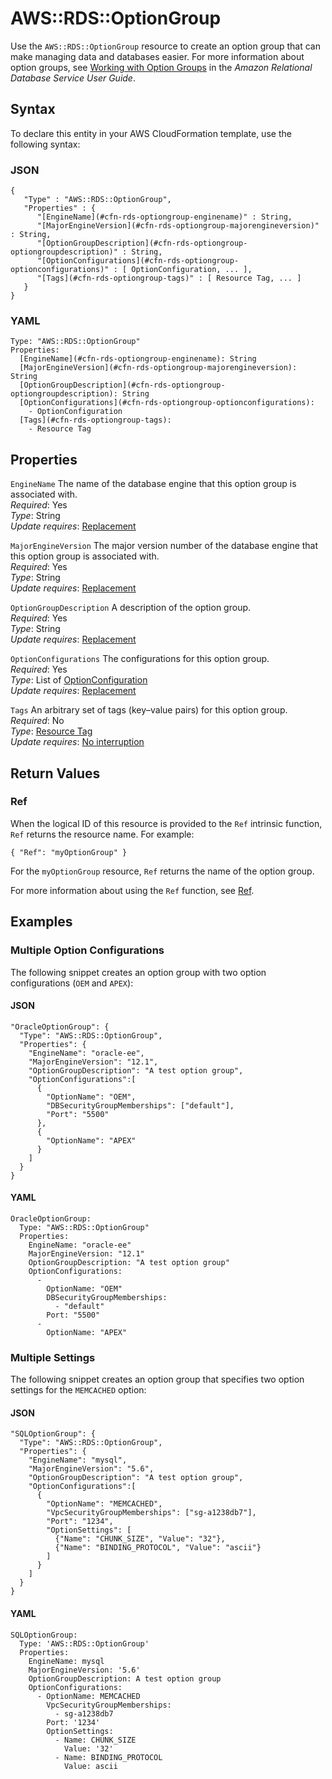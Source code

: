 # AWS::RDS::OptionGroup<a name="aws-resource-rds-optiongroup"></a>

Use the `AWS::RDS::OptionGroup` resource to create an option group that can make managing data and databases easier\. For more information about option groups, see [Working with Option Groups](https://docs.aws.amazon.com/AmazonRDS/latest/UserGuide/USER_WorkingWithOptionGroups.html) in the *Amazon Relational Database Service User Guide*\.

## Syntax<a name="aws-resource-rds-optiongroup-syntax"></a>

To declare this entity in your AWS CloudFormation template, use the following syntax:

### JSON<a name="aws-resource-rds-optiongroup-syntax.json"></a>

```
{
   "Type" : "AWS::RDS::OptionGroup",
   "Properties" : {
      "[EngineName](#cfn-rds-optiongroup-enginename)" : String,
      "[MajorEngineVersion](#cfn-rds-optiongroup-majorengineversion)" : String,
      "[OptionGroupDescription](#cfn-rds-optiongroup-optiongroupdescription)" : String,
      "[OptionConfigurations](#cfn-rds-optiongroup-optionconfigurations)" : [ OptionConfiguration, ... ],
      "[Tags](#cfn-rds-optiongroup-tags)" : [ Resource Tag, ... ]
   }
}
```

### YAML<a name="aws-resource-rds-optiongroup-syntax.yaml"></a>

```
Type: "AWS::RDS::OptionGroup"
Properties: 
  [EngineName](#cfn-rds-optiongroup-enginename): String
  [MajorEngineVersion](#cfn-rds-optiongroup-majorengineversion): String
  [OptionGroupDescription](#cfn-rds-optiongroup-optiongroupdescription): String
  [OptionConfigurations](#cfn-rds-optiongroup-optionconfigurations):
    - OptionConfiguration
  [Tags](#cfn-rds-optiongroup-tags):
    - Resource Tag
```

## Properties<a name="w4ab1c21c10d171c49b7"></a>

`EngineName`  <a name="cfn-rds-optiongroup-enginename"></a>
The name of the database engine that this option group is associated with\.  
*Required*: Yes  
*Type*: String  
*Update requires*: [Replacement](using-cfn-updating-stacks-update-behaviors.md#update-replacement)

`MajorEngineVersion`  <a name="cfn-rds-optiongroup-majorengineversion"></a>
The major version number of the database engine that this option group is associated with\.  
*Required*: Yes  
*Type*: String  
*Update requires*: [Replacement](using-cfn-updating-stacks-update-behaviors.md#update-replacement)

`OptionGroupDescription`  <a name="cfn-rds-optiongroup-optiongroupdescription"></a>
A description of the option group\.  
*Required*: Yes  
*Type*: String  
*Update requires*: [Replacement](using-cfn-updating-stacks-update-behaviors.md#update-replacement)

`OptionConfigurations`  <a name="cfn-rds-optiongroup-optionconfigurations"></a>
The configurations for this option group\.  
*Required*: Yes  
*Type*: List of [OptionConfiguration](aws-properties-rds-optiongroup-optionconfigurations.md)  
*Update requires*: [Replacement](using-cfn-updating-stacks-update-behaviors.md#update-replacement)

`Tags`  <a name="cfn-rds-optiongroup-tags"></a>
An arbitrary set of tags \(key–value pairs\) for this option group\.  
*Required*: No  
*Type*: [Resource Tag](aws-properties-resource-tags.md)  
*Update requires*: [No interruption](using-cfn-updating-stacks-update-behaviors.md#update-no-interrupt)

## Return Values<a name="w4ab1c21c10d171c49b9"></a>

### Ref<a name="w4ab1c21c10d171c49b9b2"></a>

When the logical ID of this resource is provided to the `Ref` intrinsic function, `Ref` returns the resource name\. For example:

```
{ "Ref": "myOptionGroup" }
```

For the `myOptionGroup` resource, `Ref` returns the name of the option group\.

For more information about using the `Ref` function, see [Ref](intrinsic-function-reference-ref.md)\.

## Examples<a name="w4ab1c21c10d171c49c11"></a>

### Multiple Option Configurations<a name="w4ab1c21c10d171c49c11b2"></a>

The following snippet creates an option group with two option configurations \(`OEM` and `APEX`\):

#### JSON<a name="aws-resource-rds-optiongroup-example1.json"></a>

```
"OracleOptionGroup": {
  "Type": "AWS::RDS::OptionGroup",
  "Properties": {
    "EngineName": "oracle-ee",
    "MajorEngineVersion": "12.1",
    "OptionGroupDescription": "A test option group",
    "OptionConfigurations":[
      {
        "OptionName": "OEM",
        "DBSecurityGroupMemberships": ["default"],
        "Port": "5500"
      },
      {
        "OptionName": "APEX"
      }
    ]
  }
}
```

#### YAML<a name="aws-resource-rds-optiongroup-example1.yaml"></a>

```
OracleOptionGroup: 
  Type: "AWS::RDS::OptionGroup"
  Properties: 
    EngineName: "oracle-ee"
    MajorEngineVersion: "12.1"
    OptionGroupDescription: "A test option group"
    OptionConfigurations: 
      - 
        OptionName: "OEM"
        DBSecurityGroupMemberships: 
          - "default"
        Port: "5500"
      - 
        OptionName: "APEX"
```

### Multiple Settings<a name="w4ab1c21c10d171c49c11b4"></a>

The following snippet creates an option group that specifies two option settings for the `MEMCACHED` option:

#### JSON<a name="aws-resource-rds-optiongroup-example2.json"></a>

```
"SQLOptionGroup": {
  "Type": "AWS::RDS::OptionGroup",
  "Properties": {
    "EngineName": "mysql",
    "MajorEngineVersion": "5.6",
    "OptionGroupDescription": "A test option group",
    "OptionConfigurations":[
      {
        "OptionName": "MEMCACHED",
        "VpcSecurityGroupMemberships": ["sg-a1238db7"],
        "Port": "1234",
        "OptionSettings": [
          {"Name": "CHUNK_SIZE", "Value": "32"},
          {"Name": "BINDING_PROTOCOL", "Value": "ascii"}
        ]
      }
    ]
  }
}
```

#### YAML<a name="aws-resource-rds-optiongroup-example2.yaml"></a>

```
SQLOptionGroup:
  Type: 'AWS::RDS::OptionGroup'
  Properties:
    EngineName: mysql
    MajorEngineVersion: '5.6'
    OptionGroupDescription: A test option group
    OptionConfigurations:
      - OptionName: MEMCACHED
        VpcSecurityGroupMemberships:
          - sg-a1238db7
        Port: '1234'
        OptionSettings:
          - Name: CHUNK_SIZE
            Value: '32'
          - Name: BINDING_PROTOCOL
            Value: ascii
```